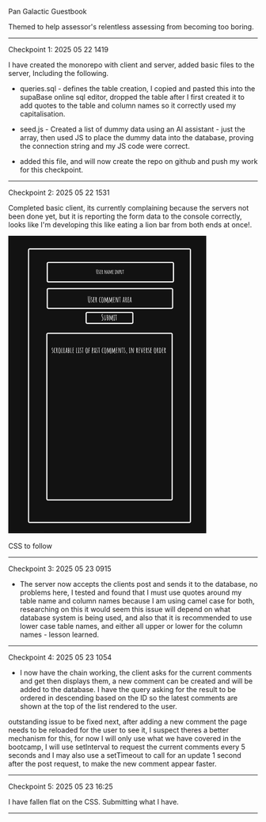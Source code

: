 Pan Galactic Guestbook

Themed to help assessor's relentless assessing from becoming too boring.

---

Checkpoint 1: 2025 05 22 1419

I have created the monorepo with client and server, added basic files to the server, Including the following.

- queries.sql - defines the table creation, I copied and pasted this into the supaBase online sql editor, dropped the table after I first created it to add quotes to the table and column names so it correctly used my capitalisation.
- seed.js - Created a list of dummy data using an AI assistant - just the array, then used JS to place the dummy data into the database, proving the connection string and my JS code were correct.

- added this file, and will now create the repo on github and push my work for this checkpoint.

---

Checkpoint 2: 2025 05 22 1531

Completed basic client, its currently complaining because the servers not been done yet, but it is reporting the form data to the console correctly, looks like I'm developing this like eating a lion bar from both ends at once!.

<img src="./misc/Week4Wireframe.png" alt="wireframe layout of the planned application" width="400">

CSS to follow

---

Checkpoint 3: 2025 05 23 0915

- The server now accepts the clients post and sends it to the database, no problems here, I tested and found that I must use quotes around my table name and column names because I am using camel case for both, researching on this it would seem this issue will depend on what database system is being used, and also that it is recommended to use lower case table names, and either all upper or lower for the column names - lesson learned.

---

Checkpoint 4: 2025 05 23 1054

- I now have the chain working, the client asks for the current comments and get then displays them, a new comment can be created and will be added to the database. I have the query asking for the result to be ordered in descending based on the ID so the latest comments are shown at the top of the list rendered to the user.

outstanding issue to be fixed next, after adding a new comment the page needs to be reloaded for the user to see it, I suspect theres a better mechanism for this, for now I will only use what we have covered in the bootcamp, I will use setInterval to request the current comments every 5 seconds and I may also use a setTimeout to call for an update 1 second after the post request, to make the new comment appear faster.

---

Checkpoint 5: 2025 05 23 16:25

I have fallen flat on the CSS. Submitting what I have.

---
